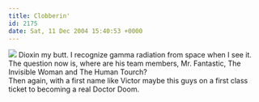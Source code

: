 ```yaml
---
title: Clobberin'
id: 2175
date: Sat, 11 Dec 2004 15:40:53 +0000
---
```


![](http://www.airbagindustries.com/images/victor.jpg) Dioxin my butt. I recognize gamma radiation from space when I see it. The question now is, where are his team members, Mr. Fantastic, The Invisible Woman and The Human Tourch?  
 Then again, with a first name like Victor maybe this guys on a first class ticket to becoming a real Doctor Doom.


